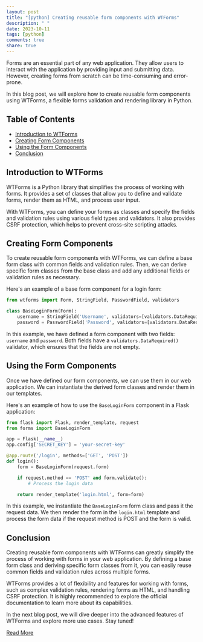 ```yaml
---
layout: post
title: "[python] Creating reusable form components with WTForms"
description: " "
date: 2023-10-11
tags: [python]
comments: true
share: true
---
```


Forms are an essential part of any web application. They allow users to interact with the application by providing input and submitting data. However, creating forms from scratch can be time-consuming and error-prone.

In this blog post, we will explore how to create reusable form components using WTForms, a flexible forms validation and rendering library in Python.

## Table of Contents

- [Introduction to WTForms](#introduction-to-wtforms)
- [Creating Form Components](#creating-form-components)
- [Using the Form Components](#using-the-form-components)
- [Conclusion](#conclusion)

## Introduction to WTForms

WTForms is a Python library that simplifies the process of working with forms. It provides a set of classes that allow you to define and validate forms, render them as HTML, and process user input.

With WTForms, you can define your forms as classes and specify the fields and validation rules using various field types and validators. It also provides CSRF protection, which helps to prevent cross-site scripting attacks.

## Creating Form Components

To create reusable form components with WTForms, we can define a base form class with common fields and validation rules. Then, we can derive specific form classes from the base class and add any additional fields or validation rules as necessary.

Here's an example of a base form component for a login form:

```python
from wtforms import Form, StringField, PasswordField, validators

class BaseLoginForm(Form):
    username = StringField('Username', validators=[validators.DataRequired()])
    password = PasswordField('Password', validators=[validators.DataRequired()])
```

In this example, we have defined a form component with two fields: `username` and `password`. Both fields have a `validators.DataRequired()` validator, which ensures that the fields are not empty.

## Using the Form Components

Once we have defined our form components, we can use them in our web application. We can instantiate the derived form classes and render them in our templates.

Here's an example of how to use the `BaseLoginForm` component in a Flask application:

```python
from flask import Flask, render_template, request
from forms import BaseLoginForm

app = Flask(__name__)
app.config['SECRET_KEY'] = 'your-secret-key'

@app.route('/login', methods=['GET', 'POST'])
def login():
    form = BaseLoginForm(request.form)

    if request.method == 'POST' and form.validate():
        # Process the login data

    return render_template('login.html', form=form)
```

In this example, we instantiate the `BaseLoginForm` form class and pass it the request data. We then render the form in the `login.html` template and process the form data if the request method is POST and the form is valid.

## Conclusion

Creating reusable form components with WTForms can greatly simplify the process of working with forms in your web application. By defining a base form class and deriving specific form classes from it, you can easily reuse common fields and validation rules across multiple forms.

WTForms provides a lot of flexibility and features for working with forms, such as complex validation rules, rendering forms as HTML, and handling CSRF protection. It is highly recommended to explore the official documentation to learn more about its capabilities.

In the next blog post, we will dive deeper into the advanced features of WTForms and explore more use cases. Stay tuned!

[Read More](https://your-blog-url/reusable-form-components-wtforms)